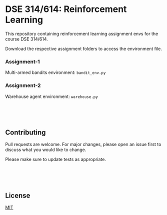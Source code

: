 
# DSE 314/614: Reinforcement Learning


This repository containing reinforcement learning assignment envs for the course DSE 314/614.

Download the respective assignment folders to access the environment file.

  

### Assignment-1
Multi-armed bandits environment: `bandit_env.py`

### Assignment-2
Warehouse agent environment: `warehouse.py`


<br />
<br />
<br />

  

## Contributing

Pull requests are welcome. For major changes, please open an issue first to discuss what you would like to change.


Please make sure to update tests as appropriate.

<br />
<br />
<br />
  

## License

[MIT](https://choosealicense.com/licenses/mit/)
